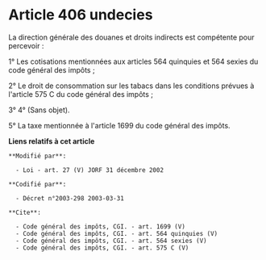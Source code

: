 # Article 406 undecies

La direction générale des douanes et droits indirects est compétente pour percevoir : 

1° Les cotisations mentionnées aux articles 564 quinquies et 564 sexies du code général des impôts ; 

2° Le droit de consommation sur les tabacs dans les conditions prévues à l'article 575 C du code général des impôts ; 

3° 4° (Sans objet). 

5° La taxe mentionnée à l'article 1699 du code général des impôts.

**Liens relatifs à cet article**

	**Modifié par**:

	  - Loi - art. 27 (V) JORF 31 décembre 2002

	**Codifié par**:

	  - Décret n°2003-298 2003-03-31

	**Cite**:

	  - Code général des impôts, CGI. - art. 1699 (V)
	  - Code général des impôts, CGI. - art. 564 quinquies (V)
	  - Code général des impôts, CGI. - art. 564 sexies (V)
	  - Code général des impôts, CGI. - art. 575 C (V)
